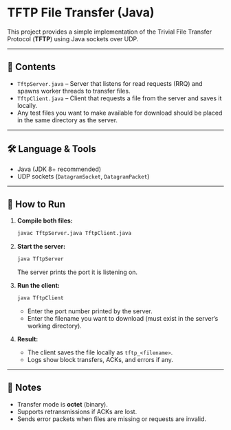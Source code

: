# TFTP File Transfer (Java)

This project provides a simple implementation of the Trivial File Transfer Protocol (**TFTP**) using Java sockets over UDP.

---

## 📂 Contents
- `TftpServer.java` – Server that listens for read requests (RRQ) and spawns worker threads to transfer files.  
- `TftpClient.java` – Client that requests a file from the server and saves it locally.  
- Any test files you want to make available for download should be placed in the same directory as the server.

---

## 🛠️ Language & Tools
- Java (JDK 8+ recommended)  
- UDP sockets (`DatagramSocket`, `DatagramPacket`)

---

## 🚀 How to Run

1. **Compile both files:**
   ```bash
   javac TftpServer.java TftpClient.java
   ```

2. **Start the server:**
   ```bash
   java TftpServer
   ```
   The server prints the port it is listening on.

3. **Run the client:**
   ```bash
   java TftpClient
   ```
   - Enter the port number printed by the server.  
   - Enter the filename you want to download (must exist in the server’s working directory).

4. **Result:**
   - The client saves the file locally as `tftp_<filename>`.  
   - Logs show block transfers, ACKs, and errors if any.

---

## 📌 Notes
- Transfer mode is **octet** (binary).  
- Supports retransmissions if ACKs are lost.  
- Sends error packets when files are missing or requests are invalid.  
